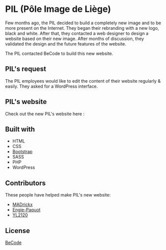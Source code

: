 # PIL (Pôle Image de Liège)

Few months ago, the PIL decided to build a completely new image and to be more present on the Internet. They began their rebranding with a new logo, black and white. After that, they contacted a web designer to design a website based on their new image. After months of discussion, they validated the design and the future features of the website.

The PIL contacted BeCode to build this new website.

## PIL's request

The PIL employees would like to edit the content of their website regularly & easily. They asked for a WordPress interface.

## PIL's website

Check out the new PIL's website here : 


## Built with 
* HTML
* CSS
* [Bootstrap](https://getbootstrap.com)
* SASS
* PHP
* WordPress


## Contributors
These people have helped make PIL's new website:

* [MADrickx](https://github.com/MADrickx)
* [Engie-Paquot](https://github.com/Engie-Paquot)
* [YL2120](https://github.com/YL2120)

## License
[BeCode](https://becode.org/fr/)
